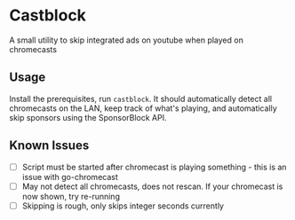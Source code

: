 # Castblock
A small utility to skip integrated ads on youtube when played on chromecasts

## Usage
Install the prerequisites, run `castblock`. It should automatically detect all chromecasts on the LAN, keep track of what's playing, and automatically skip sponsors using the SponsorBlock API.

## Known Issues
- [ ] Script must be started after chromecast is playing something - this is an issue with go-chromecast
- [ ] May not detect all chromecasts, does not rescan. If your chromecast is now shown, try re-running
- [ ] Skipping is rough, only skips integer seconds currently
